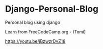 # Django-Personal-Blog
Personal blog using django

Learn from FreeCodeCamp.org - (Tomi)

https://youtu.be/jBzwzrDvZ18
